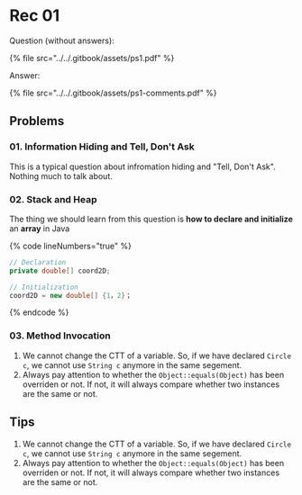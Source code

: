 # Rec 01

Question (without answers):

{% file src="../../.gitbook/assets/ps1.pdf" %}

Answer:

{% file src="../../.gitbook/assets/ps1-comments.pdf" %}

## Problems

### 01. Information Hiding and Tell, Don't Ask

This is a typical question about infromation hiding and "Tell, Don't Ask". Nothing much to talk about.

### 02. Stack and Heap

The thing we should learn from this question is **how to declare and initialize** an **array** in Java

{% code lineNumbers="true" %}
```java
// Declaration
private double[] coord2D;

// Initialization
coord2D = new double[] {1，2}；
```
{% endcode %}

### 03. Method Invocation

1. We cannot change the CTT of a variable. So, if we have declared `Circle c`, we cannot use `String c` anymore in the same segement.
2. Always pay attention to whether the `Object::equals(Object)` has been overriden or not. If not, it will always compare whether two instances are the same or not.

## Tips

1. We cannot change the CTT of a variable. So, if we have declared `Circle c`, we cannot use `String c` anymore in the same segement.
2. Always pay attention to whether the `Object::equals(Object)` has been overriden or not. If not, it will always compare whether two instances are the same or not.
